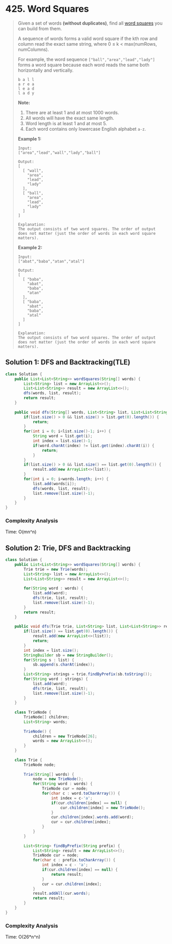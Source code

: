 # 425. Word Squares

> Given a set of words **\(without duplicates\)**, find all [word squares](https://en.wikipedia.org/wiki/Word_square) you can build from them.
>
> A sequence of words forms a valid word square if the kth row and column read the exact same string, where 0 ≤ k &lt; max\(numRows, numColumns\).
>
> For example, the word sequence `["ball","area","lead","lady"]` forms a word square because each word reads the same both horizontally and vertically.
>
> ```text
> b a l l
> a r e a
> l e a d
> l a d y
> ```
>
> **Note:**  
>
>
> 1. There are at least 1 and at most 1000 words.
> 2. All words will have the exact same length.
> 3. Word length is at least 1 and at most 5.
> 4. Each word contains only lowercase English alphabet `a-z`.
>
> **Example 1:**
>
> ```text
> Input:
> ["area","lead","wall","lady","ball"]
>
> Output:
> [
>   [ "wall",
>     "area",
>     "lead",
>     "lady"
>   ],
>   [ "ball",
>     "area",
>     "lead",
>     "lady"
>   ]
> ]
>
> Explanation:
> The output consists of two word squares. The order of output does not matter (just the order of words in each word square matters).
> ```
>
> **Example 2:**
>
> ```text
> Input:
> ["abat","baba","atan","atal"]
>
> Output:
> [
>   [ "baba",
>     "abat",
>     "baba",
>     "atan"
>   ],
>   [ "baba",
>     "abat",
>     "baba",
>     "atal"
>   ]
> ]
>
> Explanation:
> The output consists of two word squares. The order of output does not matter (just the order of words in each word square matters).
> ```

## Solution 1: DFS and Backtracking\(TLE\)

```java
class Solution {
    public List<List<String>> wordSquares(String[] words) {
        List<String> list = new ArrayList<>();
        List<List<String>> result = new ArrayList<>();
        dfs(words, list, result);
        return result;
    }
    
    public void dfs(String[] words, List<String> list, List<List<String>> result) {
        if(list.size() > 0 && list.size() > list.get(0).length()) {
            return;
        }
        for(int i = 0; i<list.size()-1; i++) {
            String word = list.get(i);
            int index = list.size()-1;
            if(word.charAt(index) != list.get(index).charAt(i)) {
                return;
            }
        }
        if(list.size() > 0 && list.size() == list.get(0).length()) {
            result.add(new ArrayList<>(list));
        }
        for(int i = 0; i<words.length; i++) {
            list.add(words[i]);
            dfs(words, list, result);
            list.remove(list.size()-1);
        }
    }
}
```

### Complexity Analysis

Time: O\(mn^n\)

## Solution 2: Trie, DFS and Backtracking

```java
class Solution {
    public List<List<String>> wordSquares(String[] words) {
        Trie trie = new Trie(words);
        List<String> list = new ArrayList<>();
        List<List<String>> result = new ArrayList<>();
       
        for(String word : words) {
            list.add(word);
            dfs(trie, list, result);
            list.remove(list.size()-1);
        }
        return result;
    }
    
    public void dfs(Trie trie, List<String> list, List<List<String>> result) {
        if(list.size() == list.get(0).length()) {
            result.add(new ArrayList<>(list));
            return;
        }
        int index = list.size();
        StringBuilder sb = new StringBuilder();
        for(String s : list) {
            sb.append(s.charAt(index));
        }
        List<String> strings = trie.findByPrefix(sb.toString());
        for(String word : strings) {
            list.add(word);
            dfs(trie, list, result);
            list.remove(list.size()-1);
        }
    }
    
    class TrieNode {
        TrieNode[] children;
        List<String> words;
        
        TrieNode() {
            children = new TrieNode[26];
            words = new ArrayList<>();
        }
    }
    
    class Trie {
        TrieNode node;
        
        Trie(String[] words) {
            node = new TrieNode();
            for(String word : words) {
                TrieNode cur = node;
                for(char c : word.toCharArray()) {
                    int index = c-'a';
                    if(cur.children[index] == null) {
                        cur.children[index] = new TrieNode();
                    }
                    cur.children[index].words.add(word);
                    cur = cur.children[index];
                }
            }
        }
        
        List<String> findByPrefix(String prefix) {
            List<String> result = new ArrayList<>();
            TrieNode cur = node;
            for(char c : prefix.toCharArray()) {
                int index = c - 'a';
                if(cur.children[index] == null) {
                    return result;
                }
                cur = cur.children[index];
            }
            result.addAll(cur.words);
            return result;
        }
    }
}
```

### Complexity Analysis

Time: O\(26\*n^n\)

